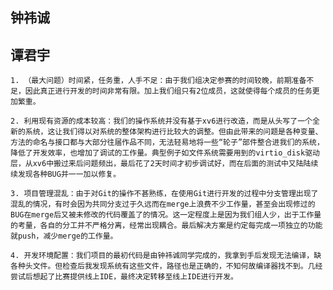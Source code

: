 ## 钟祎诚

## 谭君宇

    1. （最大问题）时间紧，任务重，人手不足：由于我们组决定参赛的时间较晚，前期准备不足，因此真正进行开发的时间非常有限。加上我们组只有2位成员，这就使得每个成员的任务更加繁重。

    2. 利用现有资源的成本较高：我们的操作系统并没有基于xv6进行改造，而是从头写了一个全新的系统，这让我们得以对系统的整体架构进行比较大的调整。但由此带来的问题是各种变量、方法的命名与接口都与大部分往届作品不同，无法轻易地将一些“轮子”部件整合进我们的系统，降低了开发效率，也增加了调试的工作量。典型例子如文件系统需要用到的virtio_disk驱动层，从xv6中搬过来后问题频出，最后花了2天时间才初步调试好，而在后面的测试中又陆陆续续发现各种BUG并一一加以修复。

    3. 项目管理混乱：由于对Git的操作不甚熟练，在使用Git进行开发的过程中分支管理出现了混乱的情况，有时会因为共同分支过于久远而在merge上浪费不少工作量，甚至会出现修过的BUG在merge后又被未修改的代码覆盖了的情况。这一定程度上是因为我们组人少，出于工作量的考量，各自的分工并不严格分离，经常出现耦合。最后解决方案是约定每完成一项独立的功能就push，减少merge的工作量。

    4. 开发环境配置：我们项目的最初代码是由钟祎诚同学完成的，我拿到手后发现无法编译，缺各种头文件。但检查后我发现系统有这些文件，路径也是正确的，不知何故编译器找不到。几经尝试后想起了比赛提供线上IDE，最终决定转移至线上IDE进行开发。
